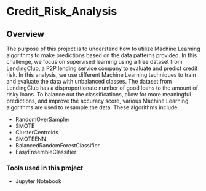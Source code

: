 # Credit_Risk_Analysis

## Overview

The purpose of this project is to understand how to utilize Machine Learning algorithms to make predictions based on the data patterns provided. In this challenge, we focus on supervised learning using a free dataset from LendingClub, a P2P lending service company to evaluate and predict credit risk. In this analysis, we use different Machine Learning techniques to train and evaluate the data with unbalanced classes. The dataset from LendingClub has a disproportionate number of good loans to the amount of risky loans. To balance out the classifications, allow for more meaningful predictions, and improve the accuracy score, various Machine Learning algorithms are used to resample the data. These algorithms include:
* RandomOverSampler  
* SMOTE  
* ClusterCentroids  
* SMOTEENN  
* BalancedRandomForestClassifier  
* EasyEnsembleClassifier

### Tools used in this project

* Jupyter Notebook


